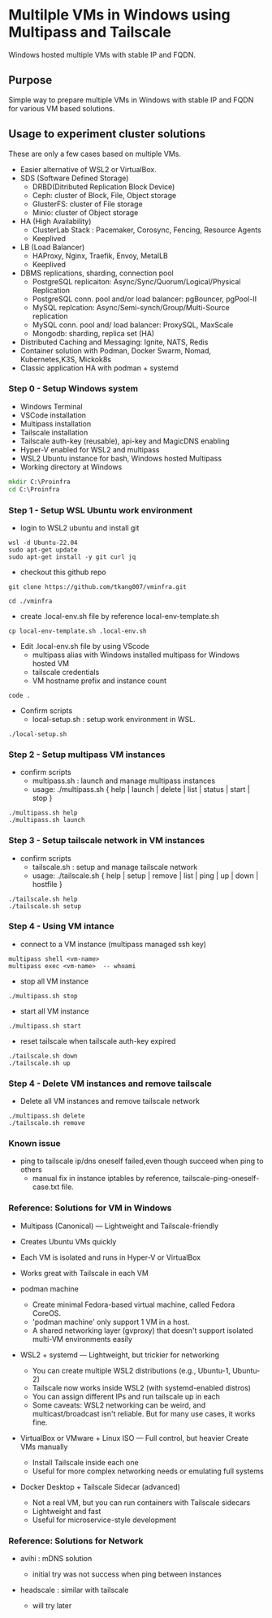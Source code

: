 # Multilple VMs in Windows using Multipass and Tailscale

Windows hosted multiple VMs with stable IP and FQDN.

## Purpose 
Simple way to prepare multiple VMs in Windows with stable IP and FQDN for various VM based solutions.  

## Usage to experiment cluster solutions 
These are only a few cases based on multiple VMs.
- Easier alternative of WSL2 or VirtualBox.
- SDS (Software Defined Storage) 
  - DRBD(Ditributed Replication Block Device) 
  - Ceph: cluster of Block, File, Object storage
  - GlusterFS: cluster of File storage 
  - Minio: cluster of Object storage
- HA (High Availability) 
  - ClusterLab Stack : Pacemaker, Corosync, Fencing, Resource Agents
  - Keeplived
- LB (Load Balancer) 
  - HAProxy, Nginx, Traefik, Envoy, MetalLB
  - Keeplived
- DBMS replications, sharding, connection pool
  - PostgreSQL replicaiton: Async/Sync/Quorum/Logical/Physical Replication
  - PostgreSQL conn. pool and/or load balancer: pgBouncer, pgPool-II
  - MySQL replcation: Async/Semi-synch/Group/Multi-Source replication 
  - MySQL conn. pool and/ load balancer: ProxySQL, MaxScale
  - Mongodb: sharding, replica set (HA)
- Distributed Caching and Messaging: Ignite, NATS, Redis
- Container solution with Podman, Docker Swarm, Nomad, Kubernetes,K3S, Mickok8s
- Classic application HA with podman + systemd
  

### Step 0 - Setup Windows system
- Windows Terminal
- VSCode installation
- Multipass installation
- Tailscale installation
- Tailscale auth-key (reusable), api-key and MagicDNS enabling
- Hyper-V enabled for WSL2 and multipass
- WSL2 Ubuntu instance for bash, Windows hosted Multipass
- Working directory at Windows
```cmd
mkdir C:\Proinfra
cd C:\Proinfra
```
  
### Step 1 - Setup WSL Ubuntu work environment  
- login to WSL2 ubuntu and install git
``` 
wsl -d Ubuntu-22.04  
sudo apt-get update
sudo apt-get install -y git curl jq 
```

- checkout this github repo
```
git clone https://github.com/tkang007/vminfra.git

cd ./vminfra
```

- create .local-env.sh file by reference local-env-template.sh 
```
cp local-env-template.sh .local-env.sh
```

- Edit .local-env.sh file by using VScode 
  - multipass alias with Windows installed multipass for Windows hosted VM
  - tailscale credentials
  - VM hostname prefix and instance count  
```
code .
``` 
  
- Confirm scripts
  - local-setup.sh : setup work environment in WSL. 
```
./local-setup.sh 
```

### Step 2 - Setup multipass VM instances
- confirm scripts
  - multipass.sh : launch and manage multipass instances
  - usage: ./multipass.sh { help | launch | delete | list | status | start | stop }
```
./multipass.sh help
./multipass.sh launch 
```

### Step 3 - Setup tailscale network in VM instances
- confirm scripts
  - tailscale.sh : setup and manage tailscale network
  - usage: ./tailscale.sh { help | setup | remove | list | ping | up | down | hostfile }
```
./tailscale.sh help
./tailscale.sh setup
```

### Step 4 - Using VM intance
- connect to a VM instance (multipass managed ssh key) 
```
multipass shell <vm-name>  
multipass exec <vm-name>  -- whoami
```

- stop all VM instance
```
./multipass.sh stop
```

- start all VM instance
```
./multipass.sh start
```

- reset tailscale when tailscale auth-key expired
```
./tailscale.sh down
./tailscale.sh up 
```

### Step 4 - Delete VM instances and remove tailscale 
- Delete all VM instances and remove tailscale network
```
./multipass.sh delete 
./tailscale.sh remove
```

### Known issue
- ping to tailscale ip/dns oneself failed,even though succeed when ping to others 
  - manual fix in instance iptables by reference, tailscale-ping-oneself-case.txt file.

### Reference: Solutions for VM in Windows
-  Multipass (Canonical) — Lightweight and Tailscale-friendly
  - Creates Ubuntu VMs quickly
  - Each VM is isolated and runs in Hyper-V or VirtualBox
  - Works great with Tailscale in each VM

- podman machine 
  - Create minimal Fedora-based virtual machine, called Fedora CoreOS.
  - 'podman machine' only support 1 VM in a host.
  - A shared networking layer (gvproxy) that doesn't support isolated multi-VM environments easily
  
- WSL2 + systemd — Lightweight, but trickier for networking
  - You can create multiple WSL2 distributions (e.g., Ubuntu-1, Ubuntu-2)
  - Tailscale now works inside WSL2 (with systemd-enabled distros)
  - You can assign different IPs and run tailscale up in each
  - Some caveats: WSL2 networking can be weird, and multicast/broadcast isn't reliable. But for many use cases, it works fine.

- VirtualBox or VMware + Linux ISO — Full control, but heavier
Create VMs manually
  - Install Tailscale inside each one
  - Useful for more complex networking needs or emulating full systems

- Docker Desktop + Tailscale Sidecar (advanced)
  - Not a real VM, but you can run containers with Tailscale sidecars
  - Lightweight and fast
  - Useful for microservice-style development

### Reference: Solutions for Network 
- avihi : mDNS solution
  - initial try was not success when ping between instances

- headscale : similar with tailscale
  - will try later
